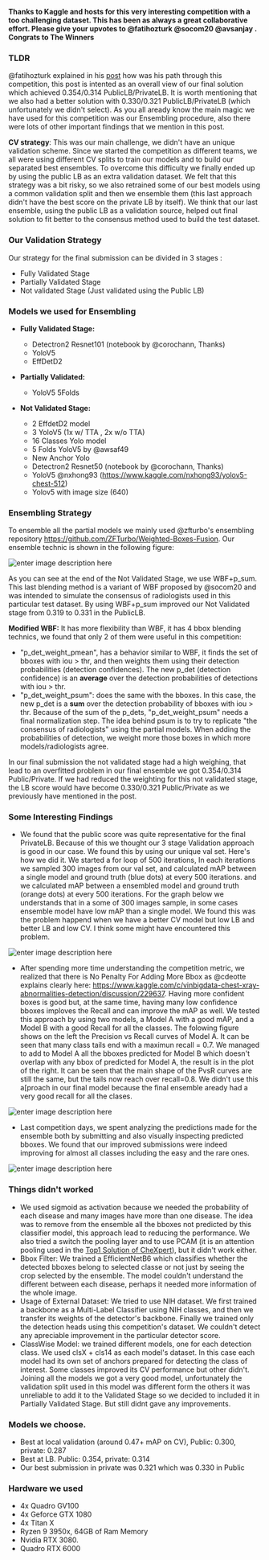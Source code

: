 
**Thanks to Kaggle and hosts for this very interesting competition with a too challenging dataset. This has been as always a great collaborative effort. Please give your upvotes to @fatihozturk @socom20 @avsanjay . Congrats to The Winners**


### TLDR
@fatihozturk explained in his [post](https://www.kaggle.com/c/vinbigdata-chest-xray-abnormalities-detection/discussion/229724) how was his path through this competition, this post is intented as an overall view of our final solution which achieved 0.354/0.314 PublicLB/PrivateLB. It is worth mentioning that we also had a better solution with 0.330/0.321 PublicLB/PrivateLB (which unfortunately we didn't select). As you all aready know the main magic we have used for this competition was our Ensembling procedure, also there were lots of other important findings that we mention in this post.

**CV strategy**:  This was our main challenge, we didn't have an unique validation scheme. Since we started the competition as different teams, we all were using different CV splits to train our models and to build our separated best ensembles. To overcome this difficulty we finally ended up by using the public LB as an extra validation dataset. We felt that this strategy was a bit risky, so we also retrained some of our best models using a common validation split and then we ensemble them (this last approach didn't have the best score on the private LB by itself). We think that our last ensemble, using the public LB as a validation source, helped out final solution to fit better to the consensus method used to build the test dataset. 

### Our Validation Strategy
Our strategy for the final submission can be divided in 3 stages :
* Fully Validated Stage
* Partially Validated Stage
* Not validated Stage (Just validated using the Public LB)

### Models we used for Ensembling
- **Fully Validated Stage:**
  - Detectron2 Resnet101 (notebook by @corochann, Thanks)
  - YoloV5
  - EffDetD2

- **Partially Validated:**
  - YoloV5 5Folds

- **Not Validated Stage:**
  - 2 EffdetD2 model  
  - 3 YoloV5 (1x w/ TTA , 2x w/o TTA)
  - 16 Classes Yolo model
  - 5 Folds YoloV5 by @awsaf49
  - New Anchor Yolo
  - Detectron2 Resnet50 (notebook by @corochann, Thanks)
  - YoloV5 @nxhong93 (https://www.kaggle.com/nxhong93/yolov5-chest-512)
  - Yolov5 with image size (640)

### Ensembling Strategy

To ensemble all the partial models we mainly used @zfturbo's ensembling repository https://github.com/ZFTurbo/Weighted-Boxes-Fusion. Our ensemble technic is shown in the following figure:

![enter image description here](https://i.postimg.cc/ncRwRrfg/2x-Page-1-5.png)

As you can see at the end of the Not Validated Stage, we use WBF+p_sum. This last blending method is a variant of WBF proposed by @socom20 and was intended to simulate the consensus of radiologists used in this particular test dataset. By using WBF+p_sum improved our Not Validated stage from 0.319 to 0.331 in the PublicLB.

**Modified WBF:**  It has more flexibility than WBF, it has 4 bbox blending technics, we found that only 2 of them were useful in this competition:
- "p_det_weight_pmean", has a behavior similar to WBF, it finds the set of bboxes with iou > thr, and then weights them using their detection probabilities (detection confidences). The new p_det (detection confidence) is an **average** over the detection probabilities of detections with iou > thr.
- "p_det_weight_psum": does the same with the bboxes. In this case, the new p_det is a **sum** over the detection probability of bboxes with iou > thr.
Because of the sum of the p_dets, "p_det_weight_psum" needs a final normalization step. The idea behind psum is to try to replicate "the consensus of radiologists" using the partial models. When adding the probabilities of detection, we weight more those boxes in which more models/radiologists agree.

In our final submission the not validated stage had a high weighing, that lead to an overfitted problem in our final ensemble we got  0.354/0.314 Public/Private. If we had reduced the weighting for this not validated stage, the LB score would have become 0.330/0.321 Public/Private as we previously have mentioned in the post.

### Some Interesting Findings
- We found that the public score was quite representative for the final PrivateLB. Because of this we thought our 3 stage Validation approach is good in our case. We found this by using our unique val set. Here's how we did it. We started a for loop of 500 iterations, In each iterations we sampled 300 images from our val set, and calculated mAP between a single model and ground truth (blue dots) at every 500 iterations. and we calculated mAP between a ensembled model and ground truth (orange dots) at every 500 iterations. For the graph below we understands that in a some of 300 images sample, in some cases ensemble model have low mAP than a single model. We found this was the problem happend when we have a better CV model but low LB and better LB and low CV. I think some might have encountered this problem.

![enter image description here](https://i.postimg.cc/0Q8V0WCG/photo-2021-04-08-16-09-42.jpg)

- After spending more time understanding the competition metric, we realized that there is No Penalty For Adding More Bbox as @cdeotte explains clearly here: https://www.kaggle.com/c/vinbigdata-chest-xray-abnormalities-detection/discussion/229637. Having more confident boxes is good but, at the same time, having many low confidence bboxes imploves the Recall and can improve the mAP as well. We tested this approach by using two models, a  Model A with a good mAP, and a Model B with a good Recall for all the classes. The folowing figure shows on the left the Precision vs Recall curves of Model A. It can be seen that many class tails end with a maximun recall = 0.7. We managed to add to Model A all the bboxes predicted for Model B which doesn't overlap with any bbox of predicted for Model A, the result is in the plot of the right. It can be seen that the main shape of the PvsR curves are still the same, but the tails now reach over recall=0.8. We didn't use this a[proach in our final model because the final ensemble aready had a very good recall for all the clases.

![enter image description here](https://i.postimg.cc/BnL1z77F/photo-2021-03-31-18-37-48.jpg)

- Last competition days, we spent analyzing the predictions made for the ensemble both by submitting and also visually inspecting predicted bboxes. We found that our improved submissions were indeed improving for almost all classes including the easy and the rare ones.

![enter image description here](https://i.ibb.co/k0NRCXJ/photo-2021-04-01-00-30-35.jpg)

### Things didn't worked 
- We used sigmoid as activation because we needed the probability of each disease and many images have more than one disease. The idea was to remove from the ensemble all the bboxes not predicted by this classifier model, this approach lead to reducing the performance.  We also tried a switch the pooling layer and to use PCAM (it is an attention pooling used in the [Top1 Solution of CheXpert](https://github.com/jfhealthcare/Chexpert)), but it didn't work either. 
- Bbox Filter: We trained a EfficientNetB6 which classifies whether the detected bboxes belong to selected classe or not just by seeing the crop selected by the ensemble. The model couldn't understand the different between each disease, perhaps it needed more information of the whole image.
- Usage of External Dataset: We tried to use NIH dataset. We first trained a backbone as a Multi-Label Classifier using NIH classes, and then we transfer its weights of the detector's backbone. Finally we trained only the detection heads using this competition's dataset. We couldn't detect any apreciable improvement in the particular detector score.
- ClassWise Model: we trained different models, one for each detection class. We used clsX + cls14 as each model's dataset. In this case each model had its own set of anchors prepared for detecting the class of interest. Some classes improved its CV performance but other didn't. Joining all the models we got a very good model, unfortunately the validation split used in this model was different form the others it was unreliable to add it to the Validated Stage so we decided to included it in Partially Validated Stage. But still didnt gave any improvements.

### Models we choose.
- Best at local validation (around 0.47+ mAP on CV), Public: 0.300, private: 0.287
- Best at LB. Public: 0.354, private: 0.314
- Our best submission in private was 0.321 which was 0.330 in Public

### Hardware we used
- 4x Quadro GV100
- 4x Geforce GTX 1080
- 4x Titan X
- Ryzen 9 3950x, 64GB of Ram Memory 
- Nvidia RTX 3080.
- Quadro RTX 6000
